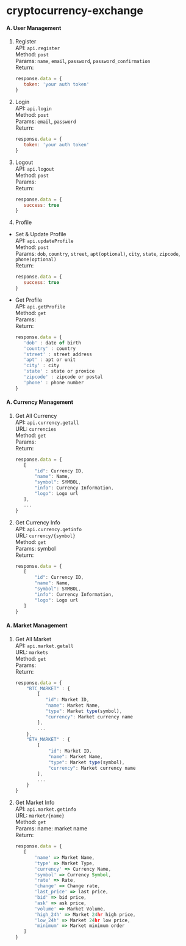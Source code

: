 # cryptocurrency-exchange

#### A. User Management

1. Register     
    API: `api.register`  
    Method: `post`  
    Params: `name`, `email`, `password`, `password_confirmation`    
    Return: 
    ```javascript
    response.data = {
       token: 'your auth token'    
    }
    ```
    
2. Login    
    API: `api.login`  
    Method: `post`  
    Params: `email`, `password`    
    Return: 
    ```javascript
    response.data = {
       token: 'your auth token'    
    }
    ```
    
3. Logout    
    API: `api.logout`  
    Method: `post`  
    Params:     
    Return: 
    ```javascript
    response.data = {
       success: true    
    }
    ```

4. Profile
- Set & Update Profile   
    API: `api.updateProfile`  
    Method: `post`  
    Params: `dob`, `country`, `street`, `apt(optional)`, `city`, `state`, `zipcode`, `phone(optional)`    
    Return: 
    ```javascript
    response.data = {
       success: true    
    }
    ```
- Get Profile   
    API: `api.getProfile`  
    Method: `get`  
    Params:     
    Return: 
    ```javascript
    response.data = {
       'dob' : date of birth
       'country' : country
       'street' : street address
       'apt' : apt or unit
       'city' : city
       'state' : state or provice
       'zipcode' : zipcode or postal
       'phone' : phone number    
    }
    ```

#### A. Currency Management

1. Get All Currency    
    API: `api.currency.getall`  
    URL: `currencies`   
    Method: `get`  
    Params:     
    Return: 
    ```javascript
    response.data = {
       [
           "id": Currency ID,
           "name": Name,
           "symbol": SYMBOL,
           "info": Currency Information,
           "logo": Logo url
       ],    
       ...
    }
    ```
2. Get Currency Info    
    API: `api.currency.getinfo`  
    URL: `currency/{symbol}`   
    Method: `get`  
    Params: symbol    
    Return: 
    ```javascript
    response.data = {
       [
           "id": Currency ID,
           "name": Name,
           "symbol": SYMBOL,
           "info": Currency Information,
           "logo": Logo url
       ]
    }
    ```
    
#### A. Market Management

1. Get All Market    
    API: `api.market.getall`  
    URL: `markets`  
    Method: `get`  
    Params:     
    Return: 
    ```javascript
    response.data = {
        "BTC_MARKET" : {
            [
               "id": Market ID,
               "name": Market Name,
               "type": Market type(symbol),
               "currency": Market currency name
            ],
            ...
        },
        "ETH_MARKET" : {
            [
                "id": Market ID,
                "name": Market Name,
                "type": Market type(symbol),
                "currency": Market currency name
            ],
            ...
        }
    }
    ```
    
2. Get Market Info    
    API: `api.market.getinfo`  
    URL: `market/{name}`   
    Method: `get`  
    Params: name: market name    
    Return: 
    ```javascript
    response.data = {
       [
           'name' => Market Name,
           'type' => Market Type,
           'currency' => Currency Name,
           'symbol' => Currency Symbol,
           'rate' => Rate,
           'change' => Change rate,
           'last_price' => last price,
           'bid' => bid price,
           'ask' => ask price,
           'volume' => Market Volume,
           'high_24h' => Market 24hr high price,
           'low_24h' => Market 24hr low price,
           'minimum' => Market minimum order
       ]
    }
    ```